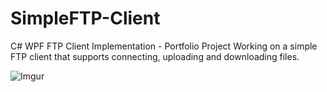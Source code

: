 # SimpleFTP-Client
C# WPF FTP Client Implementation - Portfolio Project
Working on a simple FTP client that supports connecting, uploading and downloading files.

![Imgur](https://i.imgur.com/Nyjy69B.jpg)


